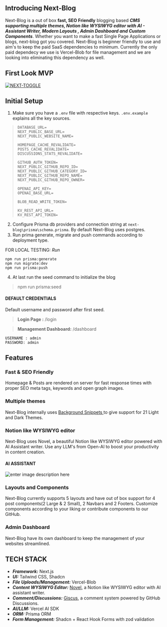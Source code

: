 ## Introducing Next-Blog

Next-Blog is a out of box **fast, SEO Friendly** blogging based ***CMS supporting multiple themes, Notion like WYSIWYG editor with AI - Assistant Writer, Modern Layouts , Admin Dashboard and Custom Components***. Whether you want to make a fast Single Page Applications or blogs, next-blog got you covered. Next-Blog is beginner friendly to use and aim's to keep the paid SaaS dependencies to minimum. Currently the only paid dependecy we use is Vercel-Blob for file management and we are looking into eliminating this dependency as well.
## First Look MVP
[![NEXT-TOGGLE](https://img.youtube.com/vi/XFdW18MOubU/0.jpg)](https://www.youtube.com/watch?v=XFdW18MOubU)

## Initial Setup

 1. Make sure you have a `.env` file with respective keys. `.env.example` explains all the key sources.

>     DATABASE_URL=
>     NEXT_PUBLIC_BASE_URL=
>     NEXT_PUBLIC_WEBSITE_NAME=
>     
>     HOMEPAGE_CACHE_REVALIDATE=
>     POSTS_CACHE_REVALIDATE=
>     DISCUSSIONS_STATS_REVALIDATE=
>     
>     GITHUB_AUTH_TOKEN=
>     NEXT_PUBLIC_GITHUB_REPO_ID=
>     NEXT_PUBLIC_GITHUB_CATEGORY_ID=
>     NEXT_PUBLIC_GITHUB_REPO_NAME=
>     NEXT_PUBLIC_GITHUB_REPO_OWNER=
>     
>     OPENAI_API_KEY=
>     OPENAI_BASE_URL=
>     
>     BLOB_READ_WRITE_TOKEN=
>     
>     KV_REST_API_URL=
>     KV_REST_API_TOKEN=

2. Configure Prisma db providers and connection string at `next-blog\prisma\schema.prisma`. By default Next-Blog uses postgres.
3. Run prima generate, migrate and push commands according to deployment type.

FOR LOCAL TESTING:
*Run*

    npm run prisma:generate
    npm run migrate:dev
    npm run prisma:push

4. At last run the seed command to initialize the blog

> npm run prisma:seed

#### DEFAULT CREDENTIALS
Default username and password after first seed.

> **Login Page :** /login


> **Management Dashboard:** /dashboard

    USERNAME : admin
    PASSWORD: admin


## Features 

### Fast & SEO Friendly

Homepage & Posts are rendered on server for fast response times with proper SEO meta tags, keywords and open graph images.

### Multiple themes

Next-Blog internally uses [Background Snippets ](https://github.com/ibelick/background-snippets)to give support for 21 Light and Dark Themes.

### Notion like WYSIWYG editor

Next-Blog uses Novel, a beautiful Notion like WYSIWYG editor powered with AI Assistant writer. Use any LLM's from Open-AI to boost your productivity in content creation.
#### AI ASSISTANT
![enter image description here](https://i.ibb.co/CbvQNFM/AI.png)

### Layouts and Components

Next-Blog currently supports 5 layouts and have out of box support for 4 post components(2 Large & 2 Small), 2 Navbars and 2 Footers. Customize components according to your liking or contribute components to our GitHub.

### Admin Dashboard

Next-Blog have its own dashboard to keep the management of your websites streamlined.


## TECH STACK

- ***Framework:*** Next.js
- ***UI:*** Tailwind CSS, Shadcn
- ***File Uploads/Management:*** Vercel-Blob
- ***Content WYSIWYG Editor:*** [Novel](https://github.com/steven-tey/novel), a Notion like WYSIWYG editor with AI assistant writer.
- ***Comment/Discussions:*** [Giscus](https://github.com/giscus/giscus), a comment system powered by GitHub Discussions.
- ***AI/LLM:***  Vercel AI SDK
- ***ORM:***  Prisma ORM
- ***Form Management:*** Shadcn + React Hook Forms with zod validation
